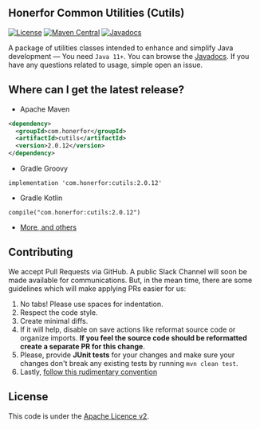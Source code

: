 ## Honerfor Common Utilities (Cutils)
[![License](https://img.shields.io/github/license/honerfor/cutils)](#License)
[![Maven Central](https://img.shields.io/maven-central/v/com.honerfor/cutils)](https://search.maven.org/artifact/com.honerfor/cutils)
[![Javadocs](https://javadoc.io/badge/com.honerfor/cutils.svg?color=brown)](https://javadoc.io/doc/com.honerfor/cutils)

A package of utilities classes intended to enhance and simplify Java development — You need `Java 11+`. You can browse the [Javadocs](https://javadoc.io/doc/com.honerfor/cutils). If you have any questions related to usage, simple open an issue.

## Where can I get the latest release? 
- Apache Maven
```xml
<dependency>
  <groupId>com.honerfor</groupId>
  <artifactId>cutils</artifactId>
  <version>2.0.12</version>
</dependency> 
```
- Gradle Groovy
```
implementation 'com.honerfor:cutils:2.0.12'
```
- Gradle Kotlin
```
compile("com.honerfor:cutils:2.0.12")
```
- [More, and others](https://search.maven.org/artifact/com.honerfor/cutils)

## Contributing
We accept Pull Requests via GitHub. A public Slack Channel will soon be made available for communications.
But, in the mean time, there are some guidelines which will make applying PRs easier for us:

1. No tabs! Please use spaces for indentation.
2. Respect the code style.
3. Create minimal diffs.
4. If it will help, disable on save actions like reformat source code or organize imports. **If you feel the source code should be reformatted create a separate PR for this change**.
5. Please, provide **JUnit tests** for your changes and make sure your changes don't break any existing tests by running `mvn clean test`.
6. Lastly, [follow this rudimentary convention](https://blog.jasonmeridth.com/posts/do-not-issue-pull-requests-from-your-master-branch/)

## License

This code is under the [Apache Licence v2](https://github.com/Honerfor/Common/blob/master/LICENSE).
